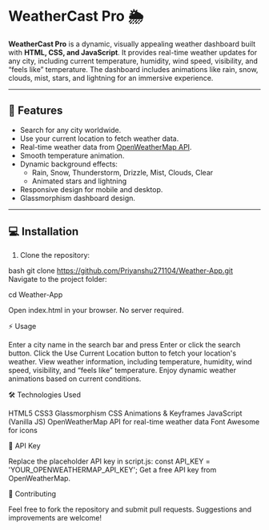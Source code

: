 # WeatherCast Pro 🌦️

**WeatherCast Pro** is a dynamic, visually appealing weather dashboard built with **HTML, CSS, and JavaScript**. It provides real-time weather updates for any city, including current temperature, humidity, wind speed, visibility, and “feels like” temperature. The dashboard includes animations like rain, snow, clouds, mist, stars, and lightning for an immersive experience.

---

## 🚀 Features

- Search for any city worldwide.
- Use your current location to fetch weather data.
- Real-time weather data from [OpenWeatherMap API](https://openweathermap.org/api).
- Smooth temperature animation.
- Dynamic background effects:  
  - Rain, Snow, Thunderstorm, Drizzle, Mist, Clouds, Clear
  - Animated stars and lightning
- Responsive design for mobile and desktop.
- Glassmorphism dashboard design.

---

## 💻 Installation

1. Clone the repository:

bash
git clone https://github.com/Priyanshu271104/Weather-App.git
Navigate to the project folder:


cd Weather-App


Open index.html in your browser. No server required.


⚡ Usage


Enter a city name in the search bar and press Enter or click the search button.
Click the Use Current Location button to fetch your location's weather.
View weather information, including temperature, humidity, wind speed, visibility, and “feels like” temperature.
Enjoy dynamic weather animations based on current conditions.


🛠 Technologies Used


HTML5
CSS3
Glassmorphism
CSS Animations & Keyframes
JavaScript (Vanilla JS)
OpenWeatherMap API for real-time weather data
Font Awesome for icons


🔑 API Key


Replace the placeholder API key in script.js:
const API_KEY = 'YOUR_OPENWEATHERMAP_API_KEY';
Get a free API key from OpenWeatherMap.


🤝 Contributing


Feel free to fork the repository and submit pull requests. Suggestions and improvements are welcome!
